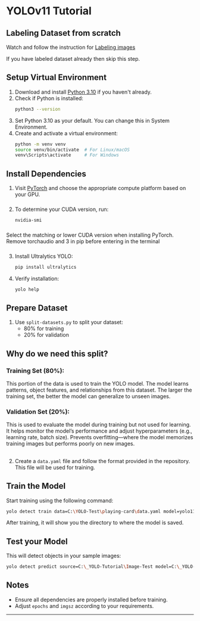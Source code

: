 # YOLOv11 Tutorial

## Labeling Dataset from scratch
Watch and follow the instruction for [Labeling images](https://www.youtube.com/watch?v=r0RspiLG260&t=574s)

If you have labeled dataset already then skip this step.

## Setup Virtual Environment

1. Download and install [Python 3.10](https://www.python.org/downloads/) if you haven't already.
2. Check if Python is installed:
   ```sh
   python3 --version
   ```
3. Set Python 3.10 as your default. You can change this in System Environment.
4. Create and activate a virtual environment:
   ```sh
   python -m venv venv
   source venv/bin/activate  # For Linux/macOS
   venv\Scripts\activate     # For Windows
   ```

## Install Dependencies

1. Visit [PyTorch](https://pytorch.org/) and choose the appropriate compute platform based on your GPU. 
###
2. To determine your CUDA version, run:
   ```sh
   nvidia-smi
   ```
###
   Select the matching or lower CUDA version when installing PyTorch.
   Remove torchaudio and 3 in pip before entering in the terminal
###   
3. Install Ultralytics YOLO:
   ```sh
   pip install ultralytics
   ```
   
4. Verify installation:
   ```sh
   yolo help
   ```

## Prepare Dataset

1. Use `split-datasets.py` to split your dataset:
   - 80% for training
   - 20% for validation
  
## Why do we need this split?

### Training Set (80%):

This portion of the data is used to train the YOLO model.
The model learns patterns, object features, and relationships from this dataset.
The larger the training set, the better the model can generalize to unseen images.

### Validation Set (20%):

This is used to evaluate the model during training but not used for learning.
It helps monitor the model’s performance and adjust hyperparameters (e.g., learning rate, batch size).
Prevents overfitting—where the model memorizes training images but performs poorly on new images.
##
2. Create a `data.yaml` file and follow the format provided in the repository. This file will be used for training.

## Train the Model

Start training using the following command:
```sh
yolo detect train data=C:\YOLO-Test\playing-card\data.yaml model=yolo11s.pt epochs=150 patience=20 imgsz=640 batch=-1
```
After training, it will show you the directory to where the model is saved.

## Test your Model
This will detect objects in your sample images:
```sh
yolo detect predict source=C:\_YOLO-Tutorial\Image-Test model=C:\_YOLO-Tutorial\runs\detect\train2\weights\best.pt
```

## Notes
- Ensure all dependencies are properly installed before training.
- Adjust `epochs` and `imgsz` according to your requirements.


---


